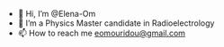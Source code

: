 - 👋 Hi, I’m @Elena-Om
- 🌱 I’m a Physics Master candidate in Radioelectrology
- 📫 How to reach me eomouridou@gmail.com

<!---
Elena-Om/Elena-Om is a ✨ special ✨ repository because its `README.md` (this file) appears on your GitHub profile.
You can click the Preview link to take a look at your changes.
--->
